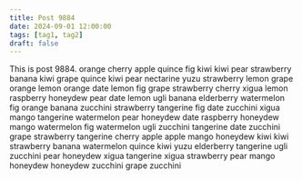 ```yaml
---
title: Post 9884
date: 2024-09-01 12:00:00
tags: [tag1, tag2]
draft: false
---
```

This is post 9884.
orange
cherry
apple
quince
fig
kiwi
kiwi
pear
strawberry
banana
kiwi
grape
quince
kiwi
pear
nectarine
yuzu
strawberry
lemon
grape
orange
lemon
orange
date
lemon
fig
grape
strawberry
cherry
xigua
lemon
raspberry
honeydew
pear
date
lemon
ugli
banana
elderberry
watermelon
fig
orange
banana
zucchini
strawberry
tangerine
fig
date
zucchini
xigua
mango
tangerine
watermelon
pear
honeydew
date
raspberry
honeydew
mango
watermelon
fig
watermelon
ugli
zucchini
tangerine
date
zucchini
grape
strawberry
tangerine
cherry
apple
apple
mango
honeydew
kiwi
kiwi
strawberry
banana
watermelon
quince
kiwi
yuzu
elderberry
tangerine
ugli
zucchini
pear
honeydew
xigua
tangerine
xigua
strawberry
pear
mango
honeydew
honeydew
zucchini
grape
zucchini
